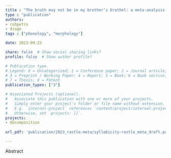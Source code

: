 ```yaml
---
title : "The broth may not be in my brother’s brothel: a meta-analysis of visual morphological decomposition"
type : "publication"
authors:
- robpetro
- diogo
tags : ["phonology", "morphology"]

date: 2023-09-23

share: false  # Show social sharing links?
profile: false  # Show author profile?

# Publication type.
# Legend: 0 = Uncategorized; 1 = Conference paper; 2 = Journal article;
# 3 = Preprint / Working Paper; 4 = Report; 5 = Book; 6 = Book section;
# 7 = Thesis; 8 = Patent
publication_types: ["3"]

# Associated Projects (optional).
#   Associate this publication with one or more of your projects.
#   Simply enter your project's folder or file name without extension.
#   E.g. `internal-project` references `content/project/internal-project/index.md`.
#   Otherwise, set `projects: []`.
projects:
- decomposition
  
url_pdf: 'publication/2023_rastle-meta/syllabicity-rastle_meta_draft.pdf'

---
```


Abstract